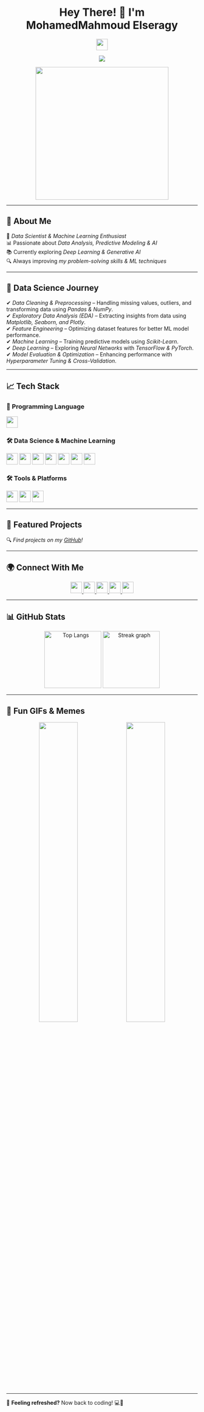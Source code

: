 <h1 align="center">Hey There! 👋 I'm MohamedMahmoud Elseragy</h1>

<p align="center">
  <img src="https://media.giphy.com/media/hvRJCLFzcasrR4ia7z/giphy.gif" width="30px">
</p>

<p align="center">
  <img src="https://readme-typing-svg.herokuapp.com?font=Fira+Code&size=22&pause=1000&color=F7B93E&center=true&vCenter=true&width=550&lines=Data+Scientist+%7C+Machine+Learning+%7C+AI+Explorer;Passionate+about+Data+%26+AI;Turning+Data+into+Insights!" />
</p>

<p align="center">
  <img src="https://media.giphy.com/media/qgQUggAC3Pfv687qPC/giphy.gif" width="350">
</p>

---

## 🚀 About Me  
🎯 *Data Scientist & Machine Learning Enthusiast*  
📊 Passionate about *Data Analysis, Predictive Modeling & AI*  
📚 Currently exploring *Deep Learning & Generative AI*  
🔍 Always improving *my problem-solving skills & ML techniques*  

---

## 🔬 Data Science Journey  

✔ *Data Cleaning & Preprocessing* – Handling missing values, outliers, and transforming data using *Pandas & NumPy*.  
✔ *Exploratory Data Analysis (EDA)* – Extracting insights from data using *Matplotlib, Seaborn, and Plotly*.  
✔ *Feature Engineering* – Optimizing dataset features for better ML model performance.  
✔ *Machine Learning* – Training predictive models using *Scikit-Learn*.  
✔ *Deep Learning* – Exploring *Neural Networks* with *TensorFlow & PyTorch*.  
✔ *Model Evaluation & Optimization* – Enhancing performance with *Hyperparameter Tuning & Cross-Validation*.  

---

## 📈 Tech Stack  

### 🐍 Programming Language  
<p align="left">
  <img src="https://img.shields.io/badge/Python-FFD43B?logo=python&logoColor=blue&style=for-the-badge" height="30" />
</p>

### 🛠 Data Science & Machine Learning  
<p align="left">
  <img src="https://img.shields.io/badge/Pandas-150458?logo=pandas&logoColor=white&style=for-the-badge" height="30" />
  <img src="https://img.shields.io/badge/NumPy-013243?logo=numpy&logoColor=white&style=for-the-badge" height="30" />
  <img src="https://img.shields.io/badge/Matplotlib-11557C?logo=matplotlib&logoColor=white&style=for-the-badge" height="30" />
  <img src="https://img.shields.io/badge/Seaborn-009688?logo=seaborn&logoColor=white&style=for-the-badge" height="30" />
  <img src="https://img.shields.io/badge/Scikit--learn-F7931E?logo=scikit-learn&logoColor=white&style=for-the-badge" height="30" />
  <img src="https://img.shields.io/badge/TensorFlow-FF6F00?logo=tensorflow&logoColor=white&style=for-the-badge" height="30" />
  <img src="https://img.shields.io/badge/PyTorch-EE4C2C?logo=pytorch&logoColor=white&style=for-the-badge" height="30" />
</p>

### 🛠 Tools & Platforms  
<p align="left">
  <img src="https://img.shields.io/badge/Jupyter-F37626?logo=jupyter&logoColor=black&style=for-the-badge" height="30" />
  <img src="https://img.shields.io/badge/GitHub-181717?logo=github&logoColor=white&style=for-the-badge" height="30" />
  <img src="https://img.shields.io/badge/VSCode-007ACC?logo=visual-studio-code&logoColor=white&style=for-the-badge" height="30" />
</p>

---

## 🚀 Featured Projects  

 

🔍 *Find  projects on my [GitHub](https://github.com/mohamedmahmoud26)!*  

---

## 🌍 Connect With Me  

<p align="center">
  <a href="[https://linkedin.com/in/YOUR_LINKEDIN](https://www.linkedin.com/in/mohamed-mahmoud-11b212271/)">
    <img src="https://img.shields.io/badge/LinkedIn-0A66C2?style=for-the-badge&logo=linkedin&logoColor=white" height="30" />
  </a>
  <a href="mailto:YOUR_EMAIL">
    <img src="https://img.shields.io/badge/Email-D14836?style=for-the-badge&logo=gmail&logoColor=white" height="30" />
  </a>
  <a href="[https://www.kaggle.com/YOUR_KAGGLE](https://www.kaggle.com/mohamedmahmoud111)">
    <img src="https://img.shields.io/badge/Kaggle-20BEFF?style=for-the-badge&logo=kaggle&logoColor=white" height="30" />
  </a>
  <a href="[https://www.instagram.com/YOUR_INSTAGRAM](https://www.instagram.com/mohamed__elseragy?igsh=ZWt2ejRic3ZwOWw=)">
    <img src="https://img.shields.io/badge/Instagram-E4405F?style=for-the-badge&logo=instagram&logoColor=white" height="30" />
  </a>
  <a href="@seegooooo">
    <img src="https://img.shields.io/badge/Telegram-26A5E4?style=for-the-badge&logo=telegram&logoColor=white" height="30" />
  </a>
</p>

---

## 📊 GitHub Stats  

<p align="center">
  <img src="https://github-readme-stats.vercel.app/api/top-langs?username=YOUR_GITHUB_USERNAME&locale=en&hide_title=false&layout=compact&card_width=320&langs_count=7&theme=radical&hide_border=true" height="150" alt="Top Langs"/>
  <img src="https://streak-stats.demolab.com?user=YOUR_GITHUB_USERNAME&theme=radical&hide_border=true" height="150" alt="Streak graph"/>
</p>

---

## 🤖 Fun GIFs & Memes  
<p align="center">
  <img src="https://media.giphy.com/media/QTfX9Ejfra3ZmNxh6B/giphy.gif" width="45%"/>
  <img src="https://media.giphy.com/media/LmNwrBhejkK9EFP504/giphy.gif" width="45%"/>
</p>

---


🔹 **Feeling refreshed?** Now back to coding! 💻🚀  
